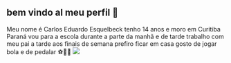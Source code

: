 ## bem vindo al meu perfil 👋

Meu nome é Carlos Eduardo Esquelbeck tenho 14 anos e moro em Curitiba Paraná
vou para a escola durante a parte da manhã e de tarde trabalho com meu pai a tarde 
aos finais de semana prefiro ficar em casa 
gosto de jogar bola e de pedalar ⚽️🚴‍♂️
![](https://media1.tenor.com/m/LGMLzC3qOboAAAAC/garfield-garfield-meme.gif)








